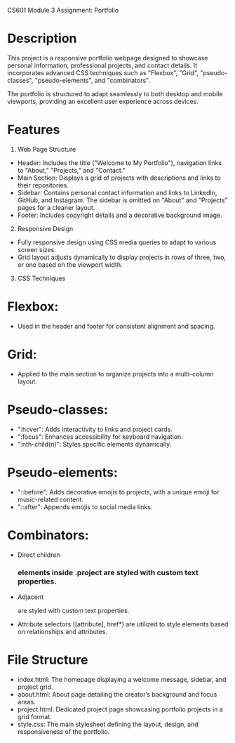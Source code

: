 CS601 Module 3 Assignment: Portfolio

# Description
This project is a responsive portfolio webpage designed to showcase personal information, professional projects, and contact details. It incorporates advanced CSS techniques such as "Flexbox", "Grid", "pseudo-classes", "pseudo-elements", and "combinators". 

The portfolio is structured to adapt seamlessly to both desktop and mobile viewports, providing an excellent user experience across devices.

# Features
1. Web Page Structure
- Header: Includes the title ("Welcome to My Portfolio"), navigation links to     "About," "Projects," and "Contact."
- Main Section: Displays a grid of projects with descriptions and links to their repositories.
- Sidebar: Contains personal contact information and links to LinkedIn, GitHub, and Instagram. The sidebar is omitted on "About" and "Projects" pages for a cleaner layout.
- Footer: Includes copyright details and a decorative background image.

2. Responsive Design
- Fully responsive design using CSS media queries to adapt to various screen sizes.
- Grid layout adjusts dynamically to display projects in rows of three, two, or one based on the viewport width.

3. CSS Techniques
# Flexbox:
- Used in the header and footer for consistent alignment and spacing.
# Grid:
- Applied to the main section to organize projects into a multi-column layout.
# Pseudo-classes:
- ":hover": Adds interactivity to links and project cards.
- ":focus": Enhances accessibility for keyboard navigation.
- ":nth-child(n)": Styles specific elements dynamically.
# Pseudo-elements:
- "::before": Adds decorative emojis to projects, with a unique emoji for music-related content.
- "::after": Appends emojis to social media links.
# Combinators:
- Direct children <h3> elements inside .project are styled with custom text properties.
- Adjacent <p> are styled with custom text properties.
- Attribute selectors ([attribute], href*) are utilized to style elements based on relationships and attributes.



# File Structure
- index.html: The homepage displaying a welcome message, sidebar, and project grid.
- about.html: About page detailing the creator’s background and focus areas.
- project.html: Dedicated project page showcasing portfolio projects in a grid format.
- style.css: The main stylesheet defining the layout, design, and responsiveness of the portfolio.


